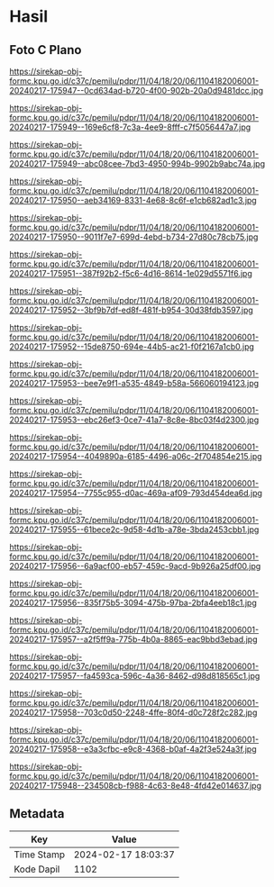 # Hasil

## Foto C Plano

https://sirekap-obj-formc.kpu.go.id/c37c/pemilu/pdpr/11/04/18/20/06/1104182006001-20240217-175947--0cd634ad-b720-4f00-902b-20a0d9481dcc.jpg

https://sirekap-obj-formc.kpu.go.id/c37c/pemilu/pdpr/11/04/18/20/06/1104182006001-20240217-175949--169e6cf8-7c3a-4ee9-8fff-c7f5056447a7.jpg

https://sirekap-obj-formc.kpu.go.id/c37c/pemilu/pdpr/11/04/18/20/06/1104182006001-20240217-175949--abc08cee-7bd3-4950-994b-9902b9abc74a.jpg

https://sirekap-obj-formc.kpu.go.id/c37c/pemilu/pdpr/11/04/18/20/06/1104182006001-20240217-175950--aeb34169-8331-4e68-8c6f-e1cb682ad1c3.jpg

https://sirekap-obj-formc.kpu.go.id/c37c/pemilu/pdpr/11/04/18/20/06/1104182006001-20240217-175950--9011f7e7-699d-4ebd-b734-27d80c78cb75.jpg

https://sirekap-obj-formc.kpu.go.id/c37c/pemilu/pdpr/11/04/18/20/06/1104182006001-20240217-175951--387f92b2-f5c6-4d16-8614-1e029d5571f6.jpg

https://sirekap-obj-formc.kpu.go.id/c37c/pemilu/pdpr/11/04/18/20/06/1104182006001-20240217-175952--3bf9b7df-ed8f-481f-b954-30d38fdb3597.jpg

https://sirekap-obj-formc.kpu.go.id/c37c/pemilu/pdpr/11/04/18/20/06/1104182006001-20240217-175952--15de8750-694e-44b5-ac21-f0f2167a1cb0.jpg

https://sirekap-obj-formc.kpu.go.id/c37c/pemilu/pdpr/11/04/18/20/06/1104182006001-20240217-175953--bee7e9f1-a535-4849-b58a-566060194123.jpg

https://sirekap-obj-formc.kpu.go.id/c37c/pemilu/pdpr/11/04/18/20/06/1104182006001-20240217-175953--ebc26ef3-0ce7-41a7-8c8e-8bc03f4d2300.jpg

https://sirekap-obj-formc.kpu.go.id/c37c/pemilu/pdpr/11/04/18/20/06/1104182006001-20240217-175954--4049890a-6185-4496-a06c-2f704854e215.jpg

https://sirekap-obj-formc.kpu.go.id/c37c/pemilu/pdpr/11/04/18/20/06/1104182006001-20240217-175954--7755c955-d0ac-469a-af09-793d454dea6d.jpg

https://sirekap-obj-formc.kpu.go.id/c37c/pemilu/pdpr/11/04/18/20/06/1104182006001-20240217-175955--61bece2c-9d58-4d1b-a78e-3bda2453cbb1.jpg

https://sirekap-obj-formc.kpu.go.id/c37c/pemilu/pdpr/11/04/18/20/06/1104182006001-20240217-175956--6a9acf00-eb57-459c-9acd-9b926a25df00.jpg

https://sirekap-obj-formc.kpu.go.id/c37c/pemilu/pdpr/11/04/18/20/06/1104182006001-20240217-175956--835f75b5-3094-475b-97ba-2bfa4eeb18c1.jpg

https://sirekap-obj-formc.kpu.go.id/c37c/pemilu/pdpr/11/04/18/20/06/1104182006001-20240217-175957--a2f5ff9a-775b-4b0a-8865-eac9bbd3ebad.jpg

https://sirekap-obj-formc.kpu.go.id/c37c/pemilu/pdpr/11/04/18/20/06/1104182006001-20240217-175957--fa4593ca-596c-4a36-8462-d98d818565c1.jpg

https://sirekap-obj-formc.kpu.go.id/c37c/pemilu/pdpr/11/04/18/20/06/1104182006001-20240217-175958--703c0d50-2248-4ffe-80f4-d0c728f2c282.jpg

https://sirekap-obj-formc.kpu.go.id/c37c/pemilu/pdpr/11/04/18/20/06/1104182006001-20240217-175958--e3a3cfbc-e9c8-4368-b0af-4a2f3e524a3f.jpg

https://sirekap-obj-formc.kpu.go.id/c37c/pemilu/pdpr/11/04/18/20/06/1104182006001-20240217-175948--234508cb-f988-4c63-8e48-4fd42e014637.jpg


## Metadata

| Key        | Value               |
| ---------- | ------------------- |
| Time Stamp | 2024-02-17 18:03:37 |
| Kode Dapil | 1102                |



